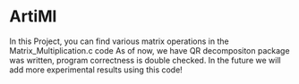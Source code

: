 # ArtiMl
In this Project, you can find various matrix operations in the Matrix_Multiplication.c code
As of now, we have QR decompositon package was written, program correctness is double checked.
In the future we will add more experimental results using this code!
